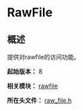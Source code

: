 # RawFile

## 概述

提供对rawfile的访问功能。

**起始版本：** 8

**相关模块：** [rawfile](capi-rawfile.md)

**所在头文件：** [raw_file.h](capi-raw-file-h.md)

